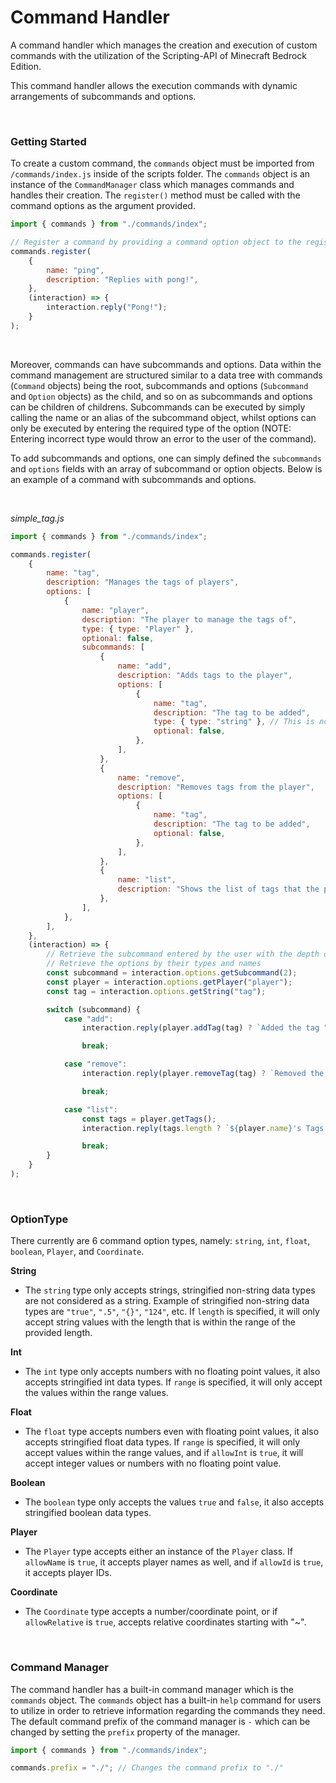 # **Command Handler**

A command handler which manages the creation and execution of custom commands with the utilization of the Scripting-API of Minecraft Bedrock Edition.

This command handler allows the execution commands with dynamic arrangements of subcommands and options.

<br>

### **Getting Started**

To create a custom command, the `commands` object must be imported from `/commands/index.js` inside of the scripts folder. The `commands` object is an instance of the `CommandManager` class which manages commands and handles their creation. The `register()` method must be called with the command options as the argument provided.

```js
import { commands } from "./commands/index";

// Register a command by providing a command option object to the register method
commands.register(
    {
        name: "ping",
        description: "Replies with pong!",
    },
    (interaction) => {
        interaction.reply("Pong!");
    }
);
```

<br>

Moreover, commands can have subcommands and options. Data within the command management are structured similar to a data tree with commands (`Command` objects) being the root, subcommands and options (`Subcommand` and `Option` objects) as the child, and so on as subcommands and options can be children of childrens. Subcommands can be executed by simply calling the name or an alias of the subcommand object, whilst options can only be executed by entering the required type of the option (NOTE: Entering incorrect type would throw an error to the user of the command).

To add subcommands and options, one can simply defined the `subcommands` and `options` fields with an array of subcommand or option objects. Below is an example of a command with subcommands and options.

<br>

_simple_tag.js_

```js
import { commands } from "./commands/index";

commands.register(
    {
        name: "tag",
        description: "Manages the tags of players",
        options: [
            {
                name: "player",
                description: "The player to manage the tags of",
                type: { type: "Player" },
                optional: false,
                subcommands: [
                    {
                        name: "add",
                        description: "Adds tags to the player",
                        options: [
                            {
                                name: "tag",
                                description: "The tag to be added",
                                type: { type: "string" }, // This is not required as "type" is set to type string by default
                                optional: false,
                            },
                        ],
                    },
                    {
                        name: "remove",
                        description: "Removes tags from the player",
                        options: [
                            {
                                name: "tag",
                                description: "The tag to be added",
                                optional: false,
                            },
                        ],
                    },
                    {
                        name: "list",
                        description: "Shows the list of tags that the player has",
                    },
                ],
            },
        ],
    },
    (interaction) => {
        // Retrieve the subcommand entered by the user with the depth of 2 (NOTE: "depth" utilizes the zero-based index indexing convention)
        // Retrieve the options by their types and names
        const subcommand = interaction.options.getSubcommand(2);
        const player = interaction.options.getPlayer("player");
        const tag = interaction.options.getString("tag");

        switch (subcommand) {
            case "add":
                interaction.reply(player.addTag(tag) ? `Added the tag "${tag}" to ${player.name}` : `Failed to add the tag "${tag}" to ${player.name}`);

                break;

            case "remove":
                interaction.reply(player.removeTag(tag) ? `Removed the tag "${tag}" from ${player.name}` : `Failed to remove the tag "${tag}" from ${player.name}`);

                break;

            case "list":
                const tags = player.getTags();
                interaction.reply(tags.length ? `${player.name}'s Tags:\n${tags.map((tag) => ` - ${tag}`).join("\n")}` : "No tags found");

                break;
        }
    }
);
```

<br>

### **OptionType**

There currently are 6 command option types, namely: `string`, `int`, `float`, `boolean`, `Player`, and `Coordinate`.

**String**

-   The `string` type only accepts strings, stringified non-string data types are not considered as a string. Example of stringified non-string data types are `"true"`, `".5"`, `"{}"`, `"124"`, etc. If `length` is specified, it will only accept string values with the length that is within the range of the provided length.

**Int**

-   The `int` type only accepts numbers with no floating point values, it also accepts stringified int data types. If `range` is specified, it will only accept the values within the range values.

**Float**

-   The `float` type accepts numbers even with floating point values, it also accepts stringified float data types. If `range` is specified, it will only accept values within the range values, and if `allowInt` is `true`, it will accept integer values or numbers with no floating point value.

**Boolean**

-   The `boolean` type only accepts the values `true` and `false`, it also accepts stringified boolean data types.

**Player**

-   The `Player` type accepts either an instance of the `Player` class. If `allowName` is `true`, it accepts player names as well, and if `allowId` is `true`, it accepts player IDs.

**Coordinate**

-   The `Coordinate` type accepts a number/coordinate point, or if `allowRelative` is `true`, accepts relative coordinates starting with "~".

<br>

### **Command Manager**

The command handler has a built-in command manager which is the `commands` object. The `commands` object has a built-in `help` command for users to utilize in order to retrieve information regarding the commands they need. The default command prefix of the command manager is `-` which can be changed by setting the `prefix` property of the manager.

```js
import { commands } from "./commands/index";

commands.prefix = "./"; // Changes the command prefix to "./"
```
